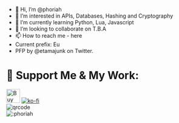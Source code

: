 - 👋 Hi, I’m @phoriah
- 👀 I’m interested in APIs, Databases, Hashing and Cryptography
- 🌱 I’m currently learning Python, Lua, Javascript
- 💞️ I’m looking to collaborate on T.B.A
- 📫 How to reach me - here
- Current prefix: Eu
- PFP by @etamajunk on Twitter.
# 💖 Support Me & My Work:
<a href='https://ko-fi.com/M4M1JNH5G' target='_blank'><img height='36' style='border:0px;height:36px;' src='https://storage.ko-fi.com/cdn/kofi2.png?v=3' border='0' alt='Buy Me a Coffee at ko-fi.com' /></a>
[![ko-fi](https://ko-fi.com/img/githubbutton_sm.svg)](https://ko-fi.com/M4M1JNH5G)
<br />
![qrcode](https://user-images.githubusercontent.com/95628489/231759262-25661006-b7ca-4967-a79d-2b465cd9575a.png)
<br />
![:phoriah](https://count.getloli.com/get/@:phoriah?theme=asoul)
<!---
phoriah/phoriah is a ✨ special ✨ repository because its `README.md` (this file) appears on your GitHub profile.
You can click the Preview link to take a look at your changes.
--->
